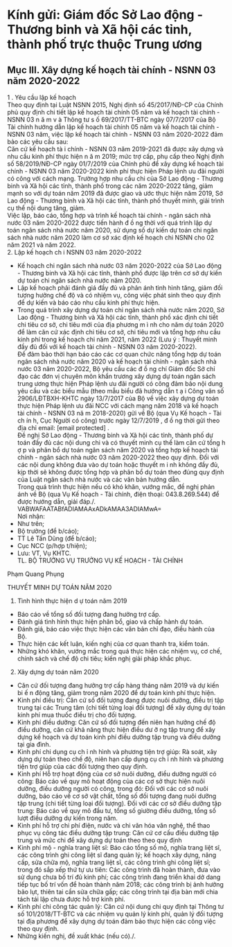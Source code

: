 # Kính gửi: Giám đốc Sở Lao động - Thương binh và Xã hội các tỉnh, thành phố trực thuộc Trung ương

## Mục III. Xây dựng kế hoạch tài chính - NSNN 03 năm 2020-2022  
1 . Yêu cầu lập kế hoạch  
Theo quy định tại Luật NSNN 2015, Nghị định số 45/2017/NĐ-CP của Chính phủ quy định chi tiết lập kế hoạch tài chính 05 năm và kế hoạch tài chính - NSNN 03 n ă m v à Thông tư s ố 69/2017/TT-BTC ngày 07/7/2017 của Bộ Tài chính hướng dẫn lập kế hoạch tài chính 05 năm và kế hoạch tài chính - NSNN 03 năm, việc lập kế hoạch tài chính - NSNN 03 năm 2020-2022 đảm bảo các yêu cầu sau:  
Căn cứ kế hoạch tà i chính - NSNN 03 năm 2019-2021 đã được xây dựng và nhu cầu kinh phí thực hiện n ă m 2019; mức trợ cấp, phụ cấp theo Nghị định số 58/2019/NĐ-CP ngày 01/7/2019 của Chính phủ để xây dựng kế hoạch tài chính - NSNN 03 năm 2020-2022 kinh phí thực hiện Pháp lệnh ưu đãi người có công với cách mạng. Trường hợp nhu cầu chi của Sở Lao động - Thương binh và Xã hội các tỉnh, thành phố trong các năm 2020-2022 tăng, giảm mạnh so với dự toán năm 2019 đã được giao và ước thực hiện năm 2019, Sở Lao động - Thương binh và Xã hội các tỉnh, thành phố thuyết minh, giải trình cụ thể nội dung tăng, giảm.  
Việc lập, báo cáo, tổng hợp và trình kế hoạch tài chính - ngân sách nhà nước 03 năm 2020-2022 được tiến hành đ ồ ng thời với quá trình lập dự toán ngân sách nhà nước năm 2020, sử dụng số dự kiến dự toán chi ngân sách nhà nước năm 2020 làm cơ sở xác định kế hoạch chi NSNN cho 02 năm 2021 và năm 2022.  
2. Lập kế hoạch ch i NSNN 03 năm 2020-2022  
- Kế hoạch chi ngân sách nhà nước 03 năm 2020-2022 của Sở Lao động - Thương binh và Xã hội các tỉnh, thành phố được lập trên cơ sở dự kiến dự toán chi ngân sách nhà nước năm 2020.  
- Lập kế hoạch phải đánh giá đầy đủ và phản ánh tình hình tăng, giảm đối tượng hưởng chế độ và có nhiệm vụ, công việc phát sinh theo quy định để dự kiến và báo cáo nhu cầu kinh phí thực hiện.  
- Trong quá trình xây dựng dự toán chi ngân sách nhà nước năm 2020, Sở Lao động - Thương binh và Xã hội các tỉnh, thành phố xác định chi tiết chi tiêu cơ sở, chi tiêu mới của địa phương m ì nh cho năm dự toán 2020 để làm căn cứ xác định chi tiêu cơ sở, chi tiêu mới và tổng hợp nhu cầu kinh phí trong kế hoạch chi năm 2021, năm 2022 (Lưu ý : Thuyết minh đầy đủ đối với kế hoạch tài chính - NSNN 03 năm 2020-2022).  
Để đảm bảo thời hạn báo cáo các cơ quan chức năng tổng hợp dự toán ngân sách nhà nước năm 2020 và kế hoạch tài chính - ngân sách nhà nước 03 năm 2020-2022, Bộ yêu cầu các đ ồ ng chí Giám đốc Sở chỉ đạo các đơn vị chuyên môn khẩn trương xây dựng dự toán ngân sách trung ương thực hiện Pháp lệnh ưu đãi người có công đảm bảo nội dung yêu cầu và các biểu mẫu (theo mẫu biểu đã hướng dẫn t ạ i Công văn số 2906/LĐTBXH-KHTC ngày 13/7/2017 của Bộ về việc xây dựng dự toán thực hiện Pháp lệnh ưu đãi NCC với cách mạng năm 2018 và kế hoạch tài chính - NSNN 03 nă m 2018-2020) gửi về Bộ (qua Vụ Kế hoạch - Tài ch ín h, Cục Người có công) trước ngày 12/7/2019 , đ ồ ng thời gửi theo địa chỉ email: [email protected] .  
Đề nghị Sở Lao động - Thương binh và Xã hội các tỉnh, thành phố dự toán đầy đủ các nội dung chi và có thuyết minh cụ thể làm căn cứ tổng h ợ p và phân bổ dự toán ngân sách năm 2020 và tổng hợp kế hoạch tài chính - ngân sách nhà nước 03 năm 2020-2022 theo quy định. Đối với các nội dung không đưa vào dự toán hoặc thuyết m i nh không đầy đủ, kịp thời sẽ không được tổng hợp và phân bổ dự toán theo đúng quy định của Luật ngân sách nhà nước và các văn bản hướng dẫn.  
Trong quá trình thực hiện nếu có khó khăn, vướng mắc, đề nghị phản ánh về Bộ (qua Vụ Kế hoạch - Tài chính, điện thoại: 043.8.269.544) để được hướng dẫn, giải đáp./.  
  VABWAFAATABfADIAMAAxADkAMAA3ADIAMwA=    
 Nơi nhận: 
 - Như trên; 
 - Bộ trưởng (để b/cáo); 
 - TT Lê Tấn Dũng (để b/cáo); 
 - Cục NCC (p/hợp t/hiện); 
 - Lưu: VT, Vụ KHTC.    
TL. BỘ TRƯỞNG 
VỤ TRƯỞNG VỤ KẾ HOẠCH - TÀI CHÍNH 
 
 
 
 
Phạm Quang Phụng     
  
THUYẾT MINH DỰ TOÁN NĂM 2020  
1. Tình hình thực hiện d ự toán năm 2019  
- Báo cáo về tổng số đối tượng đang hưởng trợ cấp.  
- Đánh giá tình hình thực hiện phân bổ, giao và chấp hành dự toán.  
- Đánh giá, báo cáo việc thực hiện các văn bản chỉ đạo, điều hành của Bộ.  
- Thực hiện các kết luận, kiến nghị của cơ quan thanh tra, kiểm toán.  
- Những khó khăn, vướng mắc trong quá thực hiện các nhiệm vụ, cơ chế, chính sách và chế độ chi tiêu; kiến nghị giải pháp khắc phục.  
2. Xây dựng dự toán năm 2020  
- Căn cứ đối tượng đang hưởng trợ cấp hàng tháng năm 2019 và dự kiến bi ế n động tăng, giảm trong năm 2020 để dự toán kinh phí thực hiện.  
- Kinh phí điều trị: Căn cứ số đối tượng đang được nuôi dưỡng, điều trị tập trung tại các Trung tâm (chi tiết từng loại đối tượng) để xây dựng dự toán kinh phí mua thuốc điều trị cho đối tượng.  
- Kinh phí điều dưỡng: Căn cứ số đối tượng đến niên hạn hưởng chế độ điều dưỡng, căn cứ khả năng thực hiện điều dư ỡ ng tập trung để xây dựng kế hoạch và dự toán kinh phí điều dưỡng tập trung và điều dưỡng tại gia đình.  
- Kinh phí chi dụng cụ ch ỉ nh hình và phương tiện trợ giúp: Rà soát, xây dựng dự toán theo chế độ, niên hạn cấp dụng cụ ch ỉ nh hình và phương tiện trợ giúp của các đối tượng theo quy định.  
- Kinh phí Hỗ trợ hoạt động của cơ sở nuôi dưỡng, điều dưỡng người có công: Báo cáo về quy mô hoạt động của các cơ sở thực hiện nuôi dưỡng, điều dưỡng người có công, trong đó: Đối với các cơ sở nuôi dưỡng, báo cáo về cơ sở vật chất, tổng số đối tượng đang nuôi dưỡng tập trung (chi tiết từng loại đối tượng). Đối với các cơ sở điều dưỡng tập trung: Báo cáo về quy mô đầu tư, tổng số giường điều dưỡng, tổng số lượt điều dưỡng dự kiến trong năm.  
- Kinh phí hỗ trợ chi phí điện, nước và chi văn hóa văn nghệ, thể thao phục vụ công tác điều dưỡng tập trung: Căn cứ cơ cấu điều dưỡng tập trung và mức chi để xây dựng dự toán theo theo quy định  
- Kinh phí mộ - nghĩa trang liệt sĩ: Báo cáo tổng số mộ, nghĩa trang liệt sĩ, các công trình ghi công liệt sĩ đang quản lý; kế hoạch xây dựng, nâng cấp, sửa chữa mộ, nghĩa trang liệt sĩ, các công trình ghi công liệt sĩ; trong đó sắp xếp thứ tự ưu tiên: Các công trình đã hoàn thành, đưa vào sử dụng chưa bố trí đủ kinh phí; các công trình đang triển khai dở dang tiếp tục bố trí vốn để hoàn thành năm 2018; các công trình bị ảnh hưởng bão lụt, thiên tai cần sửa chữa gấp; các công trình tại địa bàn mới chia tách tái lập chưa được hỗ trợ kinh phí.  
- Kinh phí chi công tác quản lý: Căn cứ nội dung chi quy định tại Thông tư số 101/2018/TT-BTC và các nhiệm vụ quản lý kinh phí, quản lý đối tượng tại địa phương để xây dựng dự toán đảm bảo thực hiện các công việc theo quy định.  
- Những kiến nghị, đề xuất khác (nếu có)./.